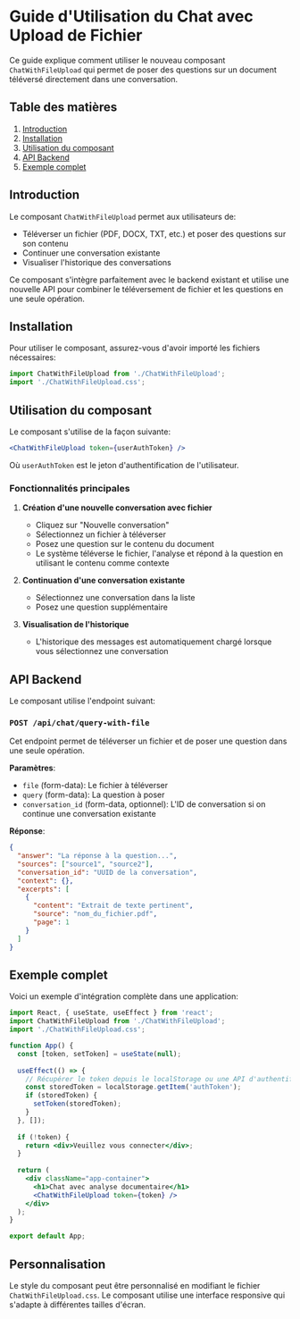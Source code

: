 # Guide d'Utilisation du Chat avec Upload de Fichier

Ce guide explique comment utiliser le nouveau composant `ChatWithFileUpload` qui permet de poser des questions sur un document téléversé directement dans une conversation.

## Table des matières

1. [Introduction](#introduction)
2. [Installation](#installation)
3. [Utilisation du composant](#utilisation-du-composant)
4. [API Backend](#api-backend)
5. [Exemple complet](#exemple-complet)

## Introduction

Le composant `ChatWithFileUpload` permet aux utilisateurs de:
- Téléverser un fichier (PDF, DOCX, TXT, etc.) et poser des questions sur son contenu
- Continuer une conversation existante
- Visualiser l'historique des conversations

Ce composant s'intègre parfaitement avec le backend existant et utilise une nouvelle API pour combiner le téléversement de fichier et les questions en une seule opération.

## Installation

Pour utiliser le composant, assurez-vous d'avoir importé les fichiers nécessaires:

```jsx
import ChatWithFileUpload from './ChatWithFileUpload';
import './ChatWithFileUpload.css';
```

## Utilisation du composant

Le composant s'utilise de la façon suivante:

```jsx
<ChatWithFileUpload token={userAuthToken} />
```

Où `userAuthToken` est le jeton d'authentification de l'utilisateur.

### Fonctionnalités principales

1. **Création d'une nouvelle conversation avec fichier**
   - Cliquez sur "Nouvelle conversation"
   - Sélectionnez un fichier à téléverser
   - Posez une question sur le contenu du document
   - Le système téléverse le fichier, l'analyse et répond à la question en utilisant le contenu comme contexte

2. **Continuation d'une conversation existante**
   - Sélectionnez une conversation dans la liste
   - Posez une question supplémentaire

3. **Visualisation de l'historique**
   - L'historique des messages est automatiquement chargé lorsque vous sélectionnez une conversation

## API Backend

Le composant utilise l'endpoint suivant:

### `POST /api/chat/query-with-file`

Cet endpoint permet de téléverser un fichier et de poser une question dans une seule opération.

**Paramètres**:
- `file` (form-data): Le fichier à téléverser
- `query` (form-data): La question à poser
- `conversation_id` (form-data, optionnel): L'ID de conversation si on continue une conversation existante

**Réponse**:
```json
{
  "answer": "La réponse à la question...",
  "sources": ["source1", "source2"],
  "conversation_id": "UUID de la conversation",
  "context": {},
  "excerpts": [
    {
      "content": "Extrait de texte pertinent",
      "source": "nom_du_fichier.pdf",
      "page": 1
    }
  ]
}
```

## Exemple complet

Voici un exemple d'intégration complète dans une application:

```jsx
import React, { useState, useEffect } from 'react';
import ChatWithFileUpload from './ChatWithFileUpload';
import './ChatWithFileUpload.css';

function App() {
  const [token, setToken] = useState(null);
  
  useEffect(() => {
    // Récupérer le token depuis le localStorage ou une API d'authentification
    const storedToken = localStorage.getItem('authToken');
    if (storedToken) {
      setToken(storedToken);
    }
  }, []);
  
  if (!token) {
    return <div>Veuillez vous connecter</div>;
  }
  
  return (
    <div className="app-container">
      <h1>Chat avec analyse documentaire</h1>
      <ChatWithFileUpload token={token} />
    </div>
  );
}

export default App;
```

## Personnalisation

Le style du composant peut être personnalisé en modifiant le fichier `ChatWithFileUpload.css`. Le composant utilise une interface responsive qui s'adapte à différentes tailles d'écran.
